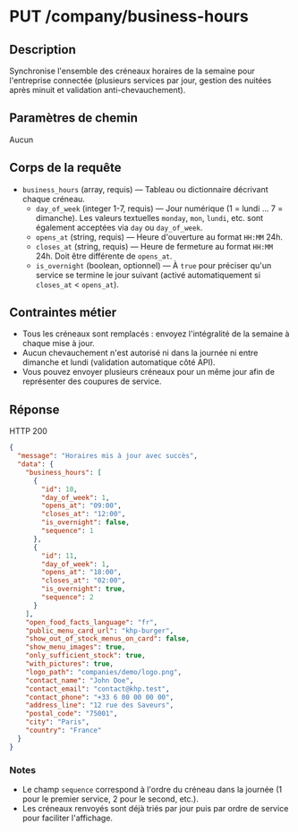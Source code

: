 # PUT /company/business-hours

## Description
Synchronise l'ensemble des créneaux horaires de la semaine pour l'entreprise connectée (plusieurs services par jour, gestion des nuitées après minuit et validation anti-chevauchement).

## Paramètres de chemin
Aucun

## Corps de la requête
- `business_hours` (array, requis) — Tableau ou dictionnaire décrivant chaque créneau.
  - `day_of_week` (integer 1-7, requis) — Jour numérique (1 = lundi … 7 = dimanche). Les valeurs textuelles `monday`, `mon`, `lundi`, etc. sont également acceptées via `day` ou `day_of_week`.
  - `opens_at` (string, requis) — Heure d'ouverture au format `HH:MM` 24h.
  - `closes_at` (string, requis) — Heure de fermeture au format `HH:MM` 24h. Doit être différente de `opens_at`.
  - `is_overnight` (boolean, optionnel) — À `true` pour préciser qu'un service se termine le jour suivant (activé automatiquement si `closes_at` < `opens_at`).

## Contraintes métier
- Tous les créneaux sont remplacés : envoyez l'intégralité de la semaine à chaque mise à jour.
- Aucun chevauchement n'est autorisé ni dans la journée ni entre dimanche et lundi (validation automatique côté API).
- Vous pouvez envoyer plusieurs créneaux pour un même jour afin de représenter des coupures de service.

## Réponse
HTTP 200

```json
{
  "message": "Horaires mis à jour avec succès",
  "data": {
    "business_hours": [
      {
        "id": 10,
        "day_of_week": 1,
        "opens_at": "09:00",
        "closes_at": "12:00",
        "is_overnight": false,
        "sequence": 1
      },
      {
        "id": 11,
        "day_of_week": 1,
        "opens_at": "18:00",
        "closes_at": "02:00",
        "is_overnight": true,
        "sequence": 2
      }
    ],
    "open_food_facts_language": "fr",
    "public_menu_card_url": "khp-burger",
    "show_out_of_stock_menus_on_card": false,
    "show_menu_images": true,
    "only_sufficient_stock": true,
    "with_pictures": true,
    "logo_path": "companies/demo/logo.png",
    "contact_name": "John Doe",
    "contact_email": "contact@khp.test",
    "contact_phone": "+33 6 00 00 00 00",
    "address_line": "12 rue des Saveurs",
    "postal_code": "75001",
    "city": "Paris",
    "country": "France"
  }
}
```

### Notes
- Le champ `sequence` correspond à l'ordre du créneau dans la journée (1 pour le premier service, 2 pour le second, etc.).
- Les créneaux renvoyés sont déjà triés par jour puis par ordre de service pour faciliter l'affichage.
